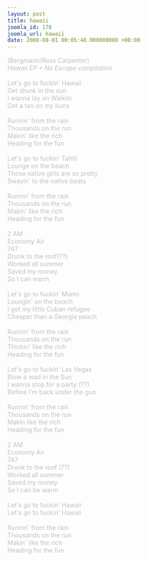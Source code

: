 ```yaml
---
layout: post
title: hawaii
joomla_id: 178
joomla_url: hawaii
date: 2008-08-01 00:05:48.000000000 +00:00
---
```

<span style="color: #c0c0c0">(Bergmann/Ross Carpenter)<br />
<i>Hawaii EP + No Escape compilation</i><br />
<br />
Let's go to fuckin' Hawaii<br />
Get drunk in the sun<br />
I wanna lay on Waikiki<br />
Get a tan on my buns<br />
&nbsp;<br />
Runnin' from the rain<br />
Thousands on the run<br />
Makin' like the rich<br />
Heading for the fun<br />
&nbsp;<br />
Let's go to fuckin' Tahiti<br />
Lounge on the beach<br />
Those native girls are so pretty<br />
Swayin' to the native beats<br />
&nbsp;<br />
Runnin' from the rain<br />
Thousands on the run<br />
Makin' like the rich<br />
Heading for the fun<br />
&nbsp;<br />
2 AM<br />
Economy Air<br />
747<br />
Drunk to the roof(??)<br />
Worked all summer<br />
Saved my money<br />
So I can warm<br />
&nbsp;<br />
Let's go to fuckin' Miami<br />
Loungin' on the beach<br />
I got my little Cuban refugee<br />
Cheaper than a Georgia peach<br />
&nbsp;<br />
Runnin' from the rain<br />
Thousands on the run<br />
Thinkin' like the rich<br />
Heading for the fun<br />
&nbsp;<br />
Let's go to fuckin' Las Vegas<br />
Blow a wad in the Sun<br />
I wanna stop for a party (??)<br />
Before I'm back under the gun<br />
&nbsp;<br />
Runnin' from the rain<br />
Thousands on the run<br />
Makin like the rich<br />
Heading for the fun<br />
&nbsp;<br />
2 AM<br />
Economy Air<br />
747<br />
Drunk to the roof (??)<br />
Worked all summer<br />
Saved my money<br />
So I can be warm<br />
&nbsp;<br />
Let's go to fuckin' Hawaii<br />
Let's go to fuckin' Hawaii<br />
&nbsp;<br />
Runnin' from the rain<br />
Thousands on the run<br />
Makin' like the rich<br />
Heading for the fun<br />
</span>
